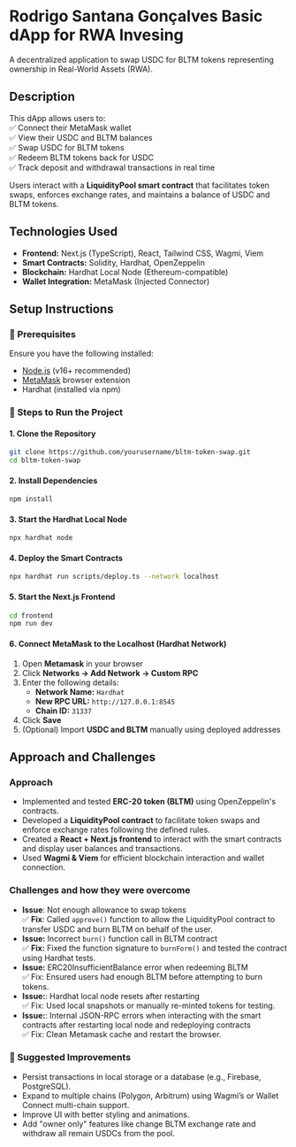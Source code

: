 # Rodrigo Santana Gonçalves Basic dApp for RWA Invesing
A decentralized application to swap USDC for BLTM tokens representing ownership in Real-World Assets (RWA).

## Description
This dApp allows users to:  
✅ Connect their MetaMask wallet  
✅ View their USDC and BLTM balances  
✅ Swap USDC for BLTM tokens  
✅ Redeem BLTM tokens back for USDC  
✅ Track deposit and withdrawal transactions in real time  

Users interact with a **LiquidityPool smart contract** that facilitates token swaps, enforces exchange rates, and maintains a balance of USDC and BLTM tokens.  

## Technologies Used
- **Frontend:** Next.js (TypeScript), React, Tailwind CSS, Wagmi, Viem  
- **Smart Contracts:** Solidity, Hardhat, OpenZeppelin  
- **Blockchain:** Hardhat Local Node (Ethereum-compatible)  
- **Wallet Integration:** MetaMask (Injected Connector) 

## Setup Instructions

### 📌 Prerequisites  
Ensure you have the following installed:  
- [Node.js](https://nodejs.org/) (v16+ recommended)  
- [MetaMask](https://metamask.io/) browser extension  
- Hardhat (installed via npm)  

### 🚀 Steps to Run the Project  

#### 1️. Clone the Repository  
```bash
git clone https://github.com/yourusername/bltm-token-swap.git
cd bltm-token-swap
```

#### 2. Install Dependencies  
```bash
npm install
```

#### 3. Start the Hardhat Local Node  
```bash
npx hardhat node
```

#### 4. Deploy the Smart Contracts  
```bash
npx hardhat run scripts/deploy.ts --network localhost
```

#### 5. Start the Next.js Frontend  
```bash
cd frontend
npm run dev
```

#### 6️. Connect MetaMask to the Localhost (Hardhat Network)
1. Open **Metamask** in your browser
1. Click **Networks → Add Network → Custom RPC**
1. Enter the following details:
   - **Network Name:** `Hardhat`
   - **New RPC URL:** `http://127.0.0.1:8545`
   - **Chain ID:** `31337`
1. Click **Save**
1. (Optional) Import **USDC and BLTM** manually using deployed addresses

## Approach and Challenges

### Approach
- Implemented and tested **ERC-20 token (BLTM)** using OpenZeppelin's contracts.
- Developed a **LiquidityPool contract** to facilitate token swaps and enforce exchange rates following the defined rules.
- Created a **React + Next.js frontend** to interact with the smart contracts and display user balances and transactions.
- Used **Wagmi & Viem** for efficient blockchain interaction and wallet connection.

### Challenges and how they were overcome
- **Issue**: Not enough allowance to swap tokens  
✅ **Fix**: Called `approve()` function to allow the LiquidityPool contract to transfer USDC and burn BLTM on behalf of the user.
- **Issue:** Incorrect `burn()` function call in BLTM contract  
✅ **Fix:** Fixed the function signature to `burnForm()` and tested the contract using Hardhat tests.
- **Issue:** ERC20InsufficientBalance error when redeeming BLTM  
✅ Fix: Ensured users had enough BLTM before attempting to burn tokens.
- **Issue:**: Hardhat local node resets after restarting  
✅ Fix: Used local snapshots or manually re-minted tokens for testing.
- **Issue:**: Internal JSON-RPC errors when interacting with the smart contracts after restarting local node and redeploying contracts  
✅ Fix: Clean Metamask cache and restart the browser.

### 🔮 Suggested Improvements
- Persist transactions in local storage or a database (e.g., Firebase, PostgreSQL).
- Expand to multiple chains (Polygon, Arbitrum) using Wagmi’s or Wallet Connect multi-chain support.
- Improve UI with better styling and animations.
- Add "owner only" features like change BLTM exchange rate and withdraw all remain USDCs from the pool.
